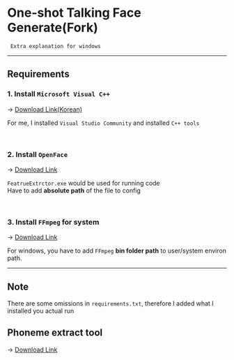 # One-shot Talking Face Generate(Fork)

```
 Extra explanation for windows
```

---
## Requirements

### 1. Install `Microsoft Visual C++`
→ [Download Link(Korean)](https://visualstudio.microsoft.com/ko/downloads/)  

For me, I installed `Visual Studio Community` and installed `C++ tools`

</br>

### 2. Install `OpenFace`

→ [Download Link](https://github.com/TadasBaltrusaitis/OpenFace/wiki/Windows-Installation)  

`FeatrueExtrctor.exe` would be used for running code  
Have to add **absolute path** of the file to config

</br>

### 3. Install `FFmpeg` for system

→ [Download Link](https://ffmpeg.org/download.html)

For windows, you have to add `FFmpeg` **bin folder path** to user/system environ path.

---
## Note
There are some omissions in `requirements.txt`, therefore I added what I installed you actual run

## Phoneme extract tool
→ [Download Link](https://cmusphinx.github.io/wiki/phonemerecognition/)